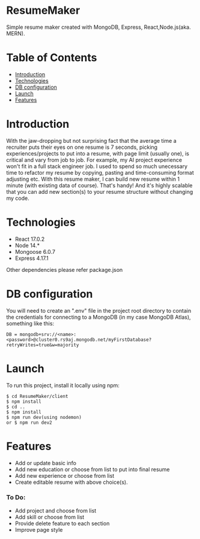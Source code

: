 # ResumeMaker
Simple resume maker created with MongoDB, Express, React,Node.js(aka. MERN).

# Table of Contents
* [Introduction](#introduction)
* [Technologies](#technologies)
* [DB configuration](#db-configuration)
* [Launch](#launch)
* [Features](#features)

# Introduction
With the jaw-dropping but not surprising fact that the average time a recruiter puts their eyes on one resume is 7 seconds, picking experiences/projects to put into a resume, with page limit (usually one), is critical and vary from job to job. For example, my AI project experience won't fit in a full stack engineer job. I used to spend so much unecessary time to refactor my resume by copying, pasting and time-consuming format adjusting etc.
With this resume maker, I can build new resume within 1 minute (with existing data of course). That's handy! And it's highly scalable that you can add new section(s) to your resume structure without changing my code.

# Technologies
* React 17.0.2
* Node 14.*
* Mongoose 6.0.7
* Express 4.17.1

Other dependencies please refer package.json

# DB configuration

You will need to create an ".env" file in the project root directory to contain the credentials for connecting to a MongoDB (in my case MongoDB Atlas), something like this:
```
DB = mongodb+srv://<name>:<password>@cluster0.rs9aj.mongodb.net/myFirstDatabase?retryWrites=true&w=majority
```

# Launch
To run this project, install it locally using npm:
```
$ cd ResumeMaker/client
$ npm install
$ cd ..
$ npm install
$ npm run dev(using nodemon)
or $ npm run dev2
```

# Features
* Add or update basic info
* Add new education or choose from list to put into final resume
* Add new experience or choose from list
* Create editable resume with above choice(s).
### To Do:
* Add project and choose from list
* Add skill or choose from list 
* Provide delete feature to each section
* Improve page style
